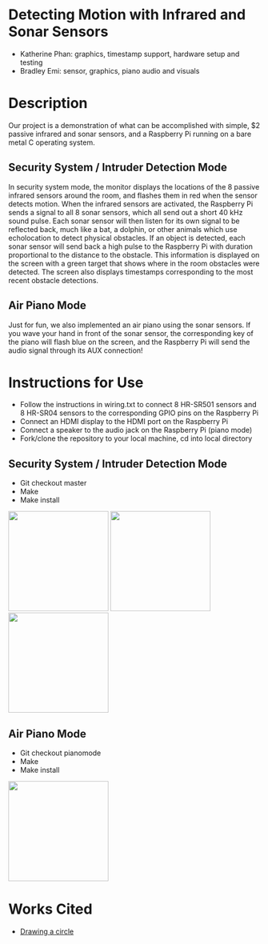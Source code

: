# Detecting Motion with Infrared and Sonar Sensors

- Katherine Phan: graphics, timestamp support, hardware setup and testing
- Bradley Emi: sensor, graphics, piano audio and visuals

# Description

Our project is a demonstration of what can be accomplished with simple, $2 passive infrared and sonar sensors, and a Raspberry Pi running on a bare metal C operating system.

## Security System / Intruder Detection Mode

In security system mode, the monitor displays the locations of the 8 passive infrared sensors around the room, and flashes them in red when the sensor detects motion. When the infrared sensors are activated, the Raspberry Pi sends a signal to all 8 sonar sensors, which all send out a short 40 kHz sound pulse. Each sonar sensor will then listen for its own signal to be reflected back, much like a bat, a dolphin, or other animals which use echolocation to detect physical obstacles. If an object is detected, each sonar sensor will send back a high pulse to the Raspberry Pi with duration proportional to the distance to the obstacle. This information is displayed on the screen with a green target that shows where in the room obstacles were detected. The screen also displays timestamps corresponding to the most recent obstacle detections.

## Air Piano Mode

Just for fun, we also implemented an air piano using the sonar sensors. If you wave your hand in front of the sonar sensor, the corresponding key of the piano will flash blue on the screen, and the Raspberry Pi will send the audio signal through its AUX connection!

# Instructions for Use

- Follow the instructions in wiring.txt to connect 8 HR-SR501 sensors and 8 HR-SR04 sensors to the corresponding GPIO pins on the Raspberry Pi
- Connect an HDMI display to the HDMI port on the Raspberry Pi
- Connect a speaker to the audio jack on the Raspberry Pi (piano mode)
- Fork/clone the repository to your local machine, cd into local directory

## Security System / Intruder Detection Mode

- Git checkout master
- Make
- Make install 

<img src="http://i.imgur.com/pGXOGpq.jpg" height="200"> <img src="http://i.imgur.com/SVQ3bjB.jpg" height="200"> <img src="http://i.imgur.com/4JBf3dF.jpg" height="200">

## Air Piano Mode

- Git checkout pianomode
- Make
- Make install

<img src="http://i.imgur.com/C5LTqVA.jpg" height="200">

# Works Cited
- [Drawing a circle](https://en.wikipedia.org/wiki/Midpoint_circle_algorithm)